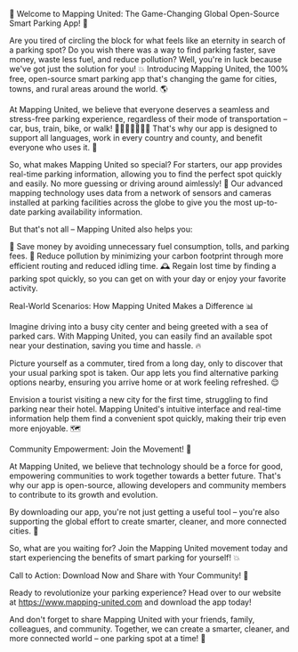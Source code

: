 🚀 Welcome to Mapping United: The Game-Changing Global Open-Source Smart Parking App! 🎉

Are you tired of circling the block for what feels like an eternity in search of a parking spot? Do you wish there was a way to find parking faster, save money, waste less fuel, and reduce pollution? Well, you're in luck because we've got just the solution for you! 💥 Introducing Mapping United, the 100% free, open-source smart parking app that's changing the game for cities, towns, and rural areas around the world. 🌎

At Mapping United, we believe that everyone deserves a seamless and stress-free parking experience, regardless of their mode of transportation – car, bus, train, bike, or walk! 🚗🚌🚂🚴‍♀️🚶‍♂️ That's why our app is designed to support all languages, work in every country and county, and benefit everyone who uses it. 🌈

So, what makes Mapping United so special? For starters, our app provides real-time parking information, allowing you to find the perfect spot quickly and easily. No more guessing or driving around aimlessly! 📍 Our advanced mapping technology uses data from a network of sensors and cameras installed at parking facilities across the globe to give you the most up-to-date parking availability information.

But that's not all – Mapping United also helps you:

💸 Save money by avoiding unnecessary fuel consumption, tolls, and parking fees.
🌟 Reduce pollution by minimizing your carbon footprint through more efficient routing and reduced idling time.
🕰️ Regain lost time by finding a parking spot quickly, so you can get on with your day or enjoy your favorite activity.

Real-World Scenarios: How Mapping United Makes a Difference 📊

Imagine driving into a busy city center and being greeted with a sea of parked cars. With Mapping United, you can easily find an available spot near your destination, saving you time and hassle. 🔥

 Picture yourself as a commuter, tired from a long day, only to discover that your usual parking spot is taken. Our app lets you find alternative parking options nearby, ensuring you arrive home or at work feeling refreshed. 😌

Envision a tourist visiting a new city for the first time, struggling to find parking near their hotel. Mapping United's intuitive interface and real-time information help them find a convenient spot quickly, making their trip even more enjoyable. 🗺️

Community Empowerment: Join the Movement! 💪

At Mapping United, we believe that technology should be a force for good, empowering communities to work together towards a better future. That's why our app is open-source, allowing developers and community members to contribute to its growth and evolution.

By downloading our app, you're not just getting a useful tool – you're also supporting the global effort to create smarter, cleaner, and more connected cities. 🌟

So, what are you waiting for? Join the Mapping United movement today and start experiencing the benefits of smart parking for yourself! 💥

Call to Action: Download Now and Share with Your Community! 📲

Ready to revolutionize your parking experience? Head over to our website at https://www.mapping-united.com and download the app today!

And don't forget to share Mapping United with your friends, family, colleagues, and community. Together, we can create a smarter, cleaner, and more connected world – one parking spot at a time! 🌟
